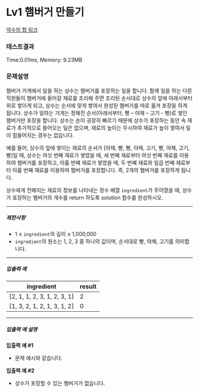 # Lv1 햄버거 만들기
 [약수의 합 링크](https://school.programmers.co.kr/learn/courses/30/lessons/133502)

### 테스트결과
 Time:0.01ms, Memory: 9.23MB

### 문제설명
<p>햄버거 가게에서 일을 하는 상수는 햄버거를 포장하는 일을 합니다. 함께 일을 하는 다른 직원들이 햄버거에 들어갈  재료를 조리해 주면 조리된 순서대로 상수의 앞에 아래서부터 위로 쌓이게 되고, 상수는 순서에 맞게 쌓여서 완성된 햄버거를 따로 옮겨 포장을 하게 됩니다. 상수가 일하는 가게는 정해진 순서(아래서부터, 빵 – 야채 – 고기 - 빵)로 쌓인 햄버거만 포장을 합니다. 상수는 손이 굉장히 빠르기 때문에 상수가 포장하는 동안 속 재료가 추가적으로 들어오는 일은 없으며,  재료의 높이는 무시하여  재료가 높이 쌓여서 일이 힘들어지는 경우는 없습니다.</p>

<p>예를 들어, 상수의 앞에 쌓이는 재료의 순서가 [야채, 빵, 빵, 야채, 고기, 빵, 야채, 고기, 빵]일 때, 상수는 여섯 번째 재료가 쌓였을 때, 세 번째 재료부터 여섯 번째 재료를 이용하여 햄버거를 포장하고, 아홉 번째 재료가 쌓였을 때, 두 번째 재료와 일곱 번째 재료부터 아홉 번째 재료를 이용하여 햄버거를 포장합니다. 즉, 2개의 햄버거를 포장하게 됩니다.</p>

<p>상수에게 전해지는 재료의 정보를 나타내는 정수 배열 <code>ingredient</code>가 주어졌을 때, 상수가 포장하는 햄버거의 개수를 return 하도록 solution 함수를 완성하시오.</p>

<hr>

<h5>제한사항</h5>

<ul>
    <li>1 ≤ <code>ingredient</code>의 길이 ≤ 1,000,000</li>
    <li><code>ingredient</code>의 원소는 1, 2, 3 중 하나의 값이며, 순서대로 빵, 야채, 고기를 의미합니다.</li>
</ul>

<hr>

<h5>입출력 예</h5>
<table class="table">
<thead><tr>
    <th>ingredient</th>
    <th>result</th>
</tr>
</thead>
<tbody><tr>
    <td>[2, 1, 1, 2, 3, 1, 2, 3, 1]</td>
    <td>2</td>
</tr>
<tr>
    <td>[1, 3, 2, 1, 2, 1, 3, 1, 2]</td>
    <td>0</td>
</tr>
</tbody>
</table>
<hr>

<h5>입출력 예 설명</h5>

<p><strong>입출력 예 #1</strong></p>

<ul>
    <li>문제 예시와 같습니다.</li>
</ul>

<p><strong>입출력 예 #2</strong></p>

<ul>
    <li>상수가 포장할 수 있는 햄버거가 없습니다.</li>
</ul>
